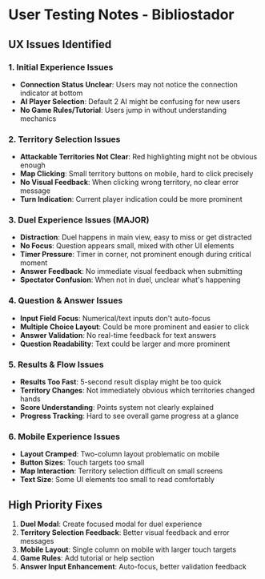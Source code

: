 # User Testing Notes - Bibliostador

## UX Issues Identified

### 1. Initial Experience Issues
- **Connection Status Unclear**: Users may not notice the connection indicator at bottom
- **AI Player Selection**: Default 2 AI might be confusing for new users
- **No Game Rules/Tutorial**: Users jump in without understanding mechanics

### 2. Territory Selection Issues  
- **Attackable Territories Not Clear**: Red highlighting might not be obvious enough
- **Map Clicking**: Small territory buttons on mobile, hard to click precisely
- **No Visual Feedback**: When clicking wrong territory, no clear error message
- **Turn Indication**: Current player indication could be more prominent

### 3. Duel Experience Issues (MAJOR)
- **Distraction**: Duel happens in main view, easy to miss or get distracted
- **No Focus**: Question appears small, mixed with other UI elements
- **Timer Pressure**: Timer in corner, not prominent enough during critical moment
- **Answer Feedback**: No immediate visual feedback when submitting
- **Spectator Confusion**: When not in duel, unclear what's happening

### 4. Question & Answer Issues
- **Input Field Focus**: Numerical/text inputs don't auto-focus
- **Multiple Choice Layout**: Could be more prominent and easier to click
- **Answer Validation**: No real-time feedback for text answers
- **Question Readability**: Text could be larger and more prominent

### 5. Results & Flow Issues
- **Results Too Fast**: 5-second result display might be too quick
- **Territory Changes**: Not immediately obvious which territories changed hands
- **Score Understanding**: Points system not clearly explained
- **Progress Tracking**: Hard to see overall game progress at a glance

### 6. Mobile Experience Issues
- **Layout Cramped**: Two-column layout problematic on mobile
- **Button Sizes**: Touch targets too small
- **Map Interaction**: Territory selection difficult on small screens
- **Text Size**: Some UI elements too small to read comfortably

## High Priority Fixes
1. **Duel Modal**: Create focused modal for duel experience
2. **Territory Selection Feedback**: Better visual feedback and error messages  
3. **Mobile Layout**: Single column on mobile with larger touch targets
4. **Game Rules**: Add tutorial or help section
5. **Answer Input Enhancement**: Auto-focus, better validation feedback